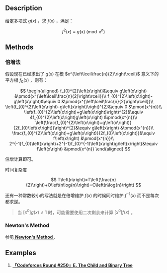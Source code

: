 ## Description

给定多项式 $g\left(x\right)$ ，求 $f\left(x\right)$ ，满足：

$$
f^{2}\left(x\right)\equiv g\left(x\right) \pmod{x^{n}}
$$

## Methods

### 倍增法

假设现在已经求出了 $g\left(x\right)$ 在模 $x^{\left\lceil\frac{n}{2}\right\rceil}$ 意义下的平方根 $f_{0}\left(x\right)$ ，则有：

$$
\begin{aligned}
	f_{0}^{2}\left(x\right)&\equiv g\left(x\right) &\pmod{x^{\left\lceil\frac{n}{2}\right\rceil}}\\
	f_{0}^{2}\left(x\right)-g\left(x\right)&\equiv 0 &\pmod{x^{\left\lceil\frac{n}{2}\right\rceil}}\\
	\left(f_{0}^{2}\left(x\right)-g\left(x\right)\right)^{2}&\equiv 0 &\pmod{x^{n}}\\
	\left(f_{0}^{2}\left(x\right)+g\left(x\right)\right)^{2}&\equiv 4f_{0}^{2}\left(x\right)g\left(x\right) &\pmod{x^{n}}\\
	\left(\frac{f_{0}^{2}\left(x\right)+g\left(x\right)}{2f_{0}\left(x\right)}\right)^{2}&\equiv g\left(x\right) &\pmod{x^{n}}\\
	\frac{f_{0}^{2}\left(x\right)+g\left(x\right)}{2f_{0}\left(x\right)}&\equiv f\left(x\right) &\pmod{x^{n}}\\
	2^{-1}f_{0}\left(x\right)+2^{-1}f_{0}^{-1}\left(x\right)g\left(x\right)&\equiv f\left(x\right) &\pmod{x^{n}}
\end{aligned}
$$

倍增计算即可。

时间复杂度

$$
T\left(n\right)=T\left(\frac{n}{2}\right)+O\left(n\log{n}\right)=O\left(n\log{n}\right)
$$

还有一种常数较小的写法就是在倍增维护 $f\left(x\right)$ 的时候同时维护 $f^{-1}\left(x\right)$ 而不是每次都求逆。

> 当 $\left[x^{0}\right]g\left(x\right)\neq 1$ 时，可能需要使用二次剩余来计算 $\left[x^{0}\right]f\left(x\right)$ 。

### Newton's Method

参见[ **Newton's Method** ](/math/poly/newton/#newtons-method).

## Examples

1.  [ **「Codeforces Round #250」E. The Child and Binary Tree** ](https://codeforces.com/contest/438/problem/E)
